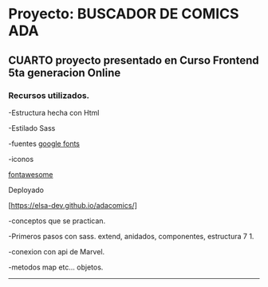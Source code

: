 # Proyecto: BUSCADOR DE COMICS ADA
## CUARTO proyecto presentado en Curso Frontend 5ta generacion Online
### Recursos utilizados.

-Estructura hecha con Html

-Estilado Sass

-fuentes 
[google fonts](https://fonts.google.com/)

-iconos

[fontawesome](https://fontawesome.com/)

Deployado

[https://elsa-dev.github.io/adacomics/]

-conceptos que se practican.

-Primeros pasos con sass. extend, anidados, componentes, estructura 7 1.

-conexion con api de Marvel.

-metodos map etc... objetos.

---